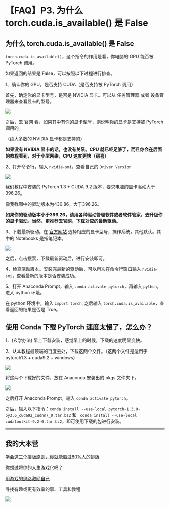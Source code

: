 # 【FAQ】P3. 为什么 torch.cuda.is_available() 是 False

## 为什么 torch.cuda.is_available() 是 False

` torch.cuda.is_available() `，这个指令的作用是看，你电脑的 GPU 能否被 PyTorch 调用。

如果返回的结果是 False，可以按照以下过程进行排查。

1、确认你的 GPU，是否支持 CUDA（是否支持被 PyTorch 调用）

首先，确定你的显卡型号，是否是 NVIDIA 显卡。可以从 任务管理器 或者 设备管理器来查看显卡的型号。

![](https://pic.superbed.cn/item/5dc694908e0e2e3ee9ce69bf.png)

之后，去 [官网](https://www.geforce.com/hardware/technology/cuda/supported-gpus) 看，如果其中有你的显卡型号，则说明你的显卡是支持被 PyTorch 调用的。

（绝大多数的 NVIDIA 显卡都是支持的）

**如果没有 NVIDIA 显卡的话，也没有关系。CPU 就已经足够了，而且你会在后面的教程看到，对于小型网络，CPU 速度更快（窃喜）**

2、打开命令行，输入 `nvidia-smi`，查看自己的 `Driver Version` 

![](https://pic.superbed.cn/item/5dc67d868e0e2e3ee9cc1135.png)

我们教程中安装的 PyTorch 1.3 + CUDA 9.2 版本，要求电脑的显卡驱动大于396.26。

像我截图中的驱动版本为430.86，大于396.26。

**如果你的驱动版本小于396.26，请用各种驱动管理软件或者软件管家，去升级你的显卡驱动。当然，更推荐去官网，下载对应的最新驱动。**

3、下载最新驱动。在 [官方网站]( https://www.nvidia.com/Download/index.aspx?lang=cn ) 选择相应的显卡型号，操作系统，其他默认。其中的 Notebooks 是指笔记本。

![](https://pic.superbed.cn/item/5dc690038e0e2e3ee9ce0be1.png)

之后，点击搜索，下载最新驱动后，进行安装即可。

4、检查驱动版本。安装完最新的驱动后，可以再次在命令行窗口输入 `nvidia-smi`，查看最新的版本是否安装成功。

5、打开 Anaconda Prompt，输入 `conda activate pytorch`，再输入 `python`，进入 python 环境。

在 python 环境中，输入 `import torch`, 之后输入 `torch.cuda.is_available`，查看返回的结果是否是 True。

## 使用 Conda 下载 PyTorch 速度太慢了，怎么办？

1、(玄学办法) 早上下载安装，感觉早上的时候，下载的速度明显变快。

2、从本教程最顶端的百度云处，下载这两个文件。（这两个文件是适用于 pytorch1.3 + cuda9.2 + windows）

![](https://pic.superbed.cn/item/5dc691618e0e2e3ee9ce258e.png)

将这两个下载好的文件，放在 Anaconda 安装出的 pkgs 文件夹下。

![](https://pic.superbed.cn/item/5dc691c08e0e2e3ee9ce31a3.png)

之后打开 Anaconda Prompt，输入 `conda activate pytorch`。

之后，输入以下指令：` conda install --use-local pytorch-1.3.0-py3.6_cuda92_cudnn7_0.tar.bz2 ` 和 ` conda install --use-local cudatoolkit-9.2-0.tar.bz2`，即可使用下载的包进行安装。

---

## 我的大本营

[学会这三个排版原则，你就能超过80%人的排版](http://mp.weixin.qq.com/s?__biz=MzIxNDEwMzg3Mw==&mid=501968870&idx=1&sn=400094c6e5709a14fddcd2deba09d866&chksm=0fb36dc838c4e4dea98f3cde1ff717bea67e4e1ebda40b064cd33e9ef259fa19eba45117e1e4#rd)

[你想过将你的人生游戏化吗？](http://mp.weixin.qq.com/s?__biz=MzIxNDEwMzg3Mw==&mid=501968679&idx=1&sn=e90c796b3bfb7d901be333cd86199e56&chksm=0fb36d0938c4e41fbac4a459907029cc1d4855fba1a172af93d2f185b7dab9bf30c51ac72d41#rd)

[用游戏的思路激励自己](http://mp.weixin.qq.com/s?__biz=MzIxNDEwMzg3Mw==&mid=501968703&idx=1&sn=c1fa79d8b13ab7fae11ea0d72b80e4d3&chksm=0fb36d1138c4e407a625fea5211f50083dbdfa5dde2eb1d179e18c8de0c36e3f3eaab35377f2#rd)

寻找有趣或更有效率的事、工具和教程

![](https://ae01.alicdn.com/kf/H20c6f97f5b1540cabe93eb3d55f17bcdw.jpg)